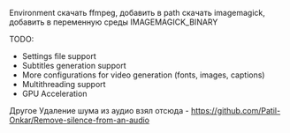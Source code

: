 Environment
скачать ffmpeg, добавить в path
скачать imagemagick, добавить в переменную среды IMAGEMAGICK_BINARY

TODO:
- Settings file support
- Subtitles generation support
- More configurations for video generation (fonts, images, captions)
- Multithreading support
- GPU Acceleration

Другое
Удаление шума из аудио взял отсюда - https://github.com/Patil-Onkar/Remove-silence-from-an-audio